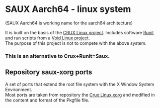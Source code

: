 # SAUX Aarch64 - linux system
(SAUX Aarch64 is working name for the aarch64 architecture)

It is built on the basis of the [CRUX Linux project](https://crux.nu/home/).
Includes software [Runit](http://smarden.org/runit/) and run scripts from a [Void Linux project](https://voidlinux.org/).  
The purpose of this project is not to compete with the above system.
### This is an alternative to Crux+Runit=Saux.

## Repository saux-xorg ports
A set of ports that extend the root file system with the X Window System Environment.  
Most ports are taken from repository the [Crux Linux xorg](https://crux.nu/gitweb/?p=ports/xorg.git;a=summary)
and modified in the content and format of the Pkgfile file.
